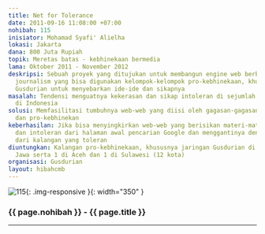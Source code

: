 ```yaml
---
title: Net for Tolerance
date: 2011-09-16 11:08:00 +07:00
nohibah: 115
inisiator: Mohamad Syafi' Alielha
lokasi: Jakarta
dana: 800 Juta Rupiah
topik: Meretas batas - kebhinekaan bermedia
lama: Oktober 2011 - November 2012
deskripsi: Sebuah proyek yang ditujukan untuk membangun engine web berbasis citizen
  journalism yang bisa digunakan kelompok-kelompok pro-kebhinekaan, khususnya kalangan
  Gusdurian untuk menyebarkan ide-ide dan sikapnya
masalah: Tendensi menguatnya kekerasan dan sikap intoleran di sejumlah masyarakat
  di Indonesia
solusi: Memfasilitasi tumbuhnya web-web yang diisi oleh gagasan-gagasan toleransi
  dan pro-kebhinekan
keberhasilan: Jika bisa menyingkirkan web-web yang berisikan materi-materi provokatif
  dan intoleran dari halaman awal pencarian Google dan menggantinya dengan web-web
  dari kalangan yang toleran
diuntungkan: Kalangan pro-kebhinekaan, khususnya jaringan Gusdurian di 10 kota di
  Jawa serta 1 di Aceh dan 1 di Sulawesi (12 kota)
organisasi: Gusdurian
layout: hibahcmb
---
```


![115](/static/img/hibahcmb/115.png){: .img-responsive }{: width="350" }

### {{ page.nohibah }} - {{ page.title }}

---
